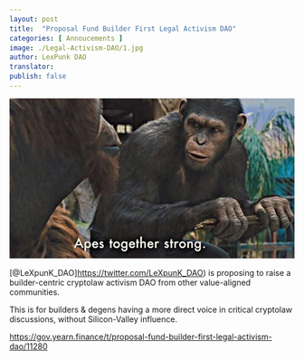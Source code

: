```yaml
---
layout: post
title:  "Proposal Fund Builder First Legal Activism DAO"
categories: [ Annoucements ]
image: ./Legal-Activism-DAO/1.jpg
author: LexPunk DAO
translator:
publish: false
---
```


![](image1.jpg)

[@LeXpunK_DAO]https://twitter.com/LeXpunK_DAO) is proposing to raise a builder-centric cryptolaw activism DAO from other value-aligned communities.

This is for builders & degens having a more direct voice in critical cryptolaw discussions, without Silicon-Valley influence.

https://gov.yearn.finance/t/proposal-fund-builder-first-legal-activism-dao/11280
